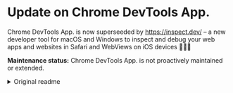 # Update on Chrome DevTools App.

Chrome DevTools App. is now superseeded by https://inspect.dev/ – a new developer tool for macOS and Windows to inspect and debug your web apps and websites in Safari and WebViews on iOS devices 🤯🎉🔥 

<p><strong>Maintenance status:</strong> Chrome DevTools App. is not proactively maintained or extended.

<details><summary>Original readme</summary>
  
![Icon](https://github.com/auchenberg/chrome-devtools-app/raw/master/readme/icon.png)

Chrome DevTools App
===================

## Discontinued
This project is Discontinued. See https://github.com/auchenberg/chrome-devtools-app/issues/48

[![Join the chat at https://gitter.im/auchenberg/chrome-devtools-app](https://badges.gitter.im/Join%20Chat.svg)](https://gitter.im/auchenberg/chrome-devtools-app?utm_source=badge&utm_medium=badge&utm_campaign=pr-badge&utm_content=badge)

Chrome DevTools packaged as an app using [electron-prebuilt](https://github.com/mafintosh/electron-prebuilt). 

This project is an exploration of how much work it would take to separate Chrome DevTools from Chrome itself and to explore what separation from the browser  would bring to the table in terms of new functionality, etc.

I've written an article about this project, where I go in detail, and provide a few perspectives on what this project could evolve into. https://kenneth.io/blog/2014/12/28/taking-chrome-devtools-outside-the-browser/.

![Intro](https://raw.githubusercontent.com/auchenberg/chrome-devtools-app/master/readme/app-intro.png)
![Tools](https://raw.githubusercontent.com/auchenberg/chrome-devtools-app/master/readme/app-inspector.png)

## Installation

1. Go to the [releases page](https://github.com/auchenberg/chrome-devtools-app/releases), and download the latest DMG installer (Mac only, for now)
2. Drag Chrome DevTools App to your `applications` folder
3. Start an instance of Chrome with [remote debugging enabled](https://developer.chrome.com/devtools/docs/debugger-protocol#remote)
4. Start Chrome DevTools App
5. Wait a second or click the refresh button.
6. Targets should show up. Click "Go" next to your target.
7. Bam. There go you.

## Development

#### How to get started from source?
1. Run `npm install`
2. Run `npm start`

#### How to start this app from source?
1. Run `npm install`
2. Run `npm install bower-cli -g`
3. Run `npm start`

#### How to start a debug version of this app?
Run `npm start`

## Releases

#### How to make a new build?
Run `npm run release`

---

This project is highly experimental.
